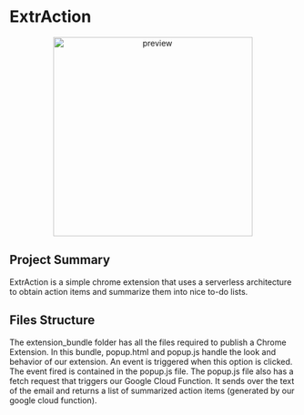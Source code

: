 # ExtrAction

<p align="center">
  <img src="https://https://github.com/percivalchen/Extraction/blob/master/img/Rainbow_Logo_v1.png" width="350" title="preview">
</p>

## Project Summary

ExtrAction is a simple chrome extension that uses a serverless architecture to obtain action items and summarize them into nice to-do lists. 

## Files Structure

The extension_bundle folder has all the files required to publish a Chrome Extension. In this bundle, popup.html and popup.js handle the look and behavior of our extension. An event is triggered when this option is clicked. The event fired is contained in the popup.js file. The popup.js file also has a fetch request that triggers our Google Cloud Function. It sends over the text of the email and returns a list of summarized action items (generated by our google cloud function).
